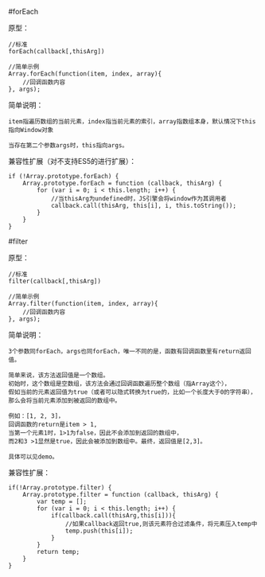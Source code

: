﻿#forEach

原型：

    //标准
    forEach(callback[,thisArg])

    //简单示例
    Array.forEach(function(item, index, array){
        //回调函数内容
    }, args);
    
简单说明：

    item指遍历数组的当前元素，index指当前元素的索引，array指数组本身，默认情况下this指向Window对象
    
    当存在第二个参数args时，this指向args。
    
兼容性扩展（对不支持ES5的进行扩展）：

    if (!Array.prototype.forEach) {
        Array.prototype.forEach = function (callback, thisArg) {
            for (var i = 0; i < this.length; i++) {
                //当thisArg为undefined时，JS引擎会将window作为其调用者
                callback.call(thisArg, this[i], i, this.toString());
            }
        }
    }
    
#filter

原型：

    //标准
    filter(callback[,thisArg])
    
    //简单示例
    Array.filter(function(item, index, array){
        //回调函数内容
    }, args);
    
简单说明：

    3个参数同forEach，args也同forEach，唯一不同的是，函数有回调函数里有return返回值。
    
    简单来说，该方法返回值是一个数组。
    初始时，这个数组是空数组，该方法会通过回调函数遍历整个数组（指Array这个），
    假如当前的元素返回值为true（或者可以隐式转换为true的，比如一个长度大于0的字符串），
    那么会将当前元素添加到被返回的数组中。
    
    例如：[1, 2, 3]，
    回调函数的return是item > 1, 
    当第一个元素1时，1>1为false，因此不会添加到返回的数组中，
    而2和3 >1显然是true，因此会被添加到数组中。最终，返回值是[2,3]。
    
    具体可以见demo。
    
兼容性扩展：

    if(!Array.prototype.filter) {
        Array.prototype.filter = function (callback, thisArg) {
            var temp = [];
            for (var i = 0; i < this.length; i++) {
                if(callback.call(thisArg,this[i])){
                    //如果callback返回true,则该元素符合过滤条件，将元素压入temp中
                    temp.push(this[i]);
                }
            }
            return temp;
        }
    }